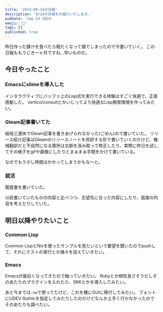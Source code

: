 ```yaml
---
title: '2024-09-24の日報'
description: '9/24の日報をお届けいたします。'
pubDate: 'Sep 24 2024'
emoji: '🦊'
tags: []
published: true
---
```


昨日作った豚汁を食べたら眠たくなって寝てしまったので今書いていく。
この日報ももうじき一ヶ月ですね...早いものだ。

## 今日やったこと

### Emacsにslimeを導入した

インタラクティブにバッファ上のLisp式を実行できる体験はすごく快適で、正直感動した。
vertico/consultとかいじってより快適なLisp開発環境を作ってみたい。

### Gleam記事書いてた

結局三連休でGleam記事を書きあげられなかった(ごめん)ので書いていた。
リリース紹介記事はGleamのリリースノートを邦訳する形で書いていくのだけど、機械翻訳だと不自然になる箇所は文脈を汲み取って修正したり、実際に昨日を試してその様子をgifや画像にしたりとまぁまぁ手間をかけて書いている。

なのでもう少し時間はかかってしまうかもな～と。

### 就活

履歴書を書いていた。

以前書いていたものの内容と比べつつ、志望先に合った内容にしたり、面接の内容を考えたりしていた。

## 明日以降やりたいこと

### Common Lisp

Common
LispとNixを使ったサンプルを見たいという要望を聞いたのでpushして、それにテストの実行とか諸々を加えていきたい。

### Emacs

Emacsが面白くなってきたので触っていきたい。
Rubyとか相性良さそうだしそのあたりのプラグインを入れたり、SKKとかを導入してみたい。

あと今までは`-nw`で使ってたけど、これを機にGUIに移行してみたい。 フォントにUDEV
Gothicを指定してみたりしたのだけどなんか上手く行かなかったのでそのあたりも調べたい。
